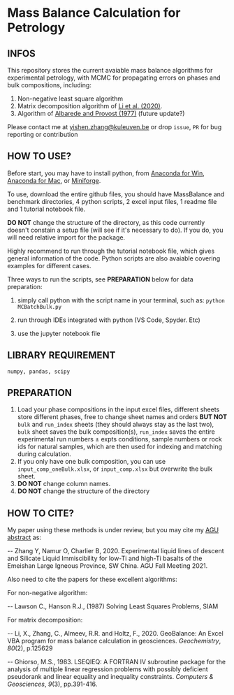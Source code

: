 # Mass Balance Calculation for Petrology
## INFOS

This repository stores the current avaiable mass balance algorithms for experimental petrology, with MCMC for propagating errors on phases and bulk compositions, including: 

1) Non-negative least square algorithm
2) Matrix decomposition algorithm of [Li et al. (2020)](https://www.sciencedirect.com/science/article/pii/S0009281920300301?casa_token=frTdwy-tVF8AAAAA:z0pcHfcNB3LP4bGdEwWsgbzbauDBsoTKbbit5SnIiEH9htp6Y4zgRZjQttzSVGA34ZXiM-Sne45I). 
3) Algorithm of [Albarede and Provost (1977)](https://www.sciencedirect.com/science/article/pii/0098300477900073) (future update?)

Please contact me at yishen.zhang@kuleuven.be or drop `issue`,  `PR` for bug reporting or contribution

## HOW TO USE?

Before start, you may have to install python, from [Anaconda for Win](https://docs.anaconda.com/anaconda/install/windows/), [Anaconda for Mac](https://docs.anaconda.com/anaconda/install/mac-os/), or [Miniforge](https://github.com/conda-forge/miniforge).

To use, download the entire github files, you should have MassBalance and benchmark directories, 4 python scripts, 2 excel input files, 1 readme file and 1 tutorial notebook file.

**DO NOT** change the structure of the directory, as this code currently doesn't constain a setup file (will see if it's necessary to do). If you do, you will need relative import for the package.

Highly recommend to run through the tutorial notebook file, which gives general information of the code. Python scripts are also avaiable covering examples for different cases.

Three ways to run the scripts, see **PREPARATION** below for data preparation:

1) simply call python with the script name in your terminal, such as: ``python MCBatchBulk.py``

2) run through IDEs integrated with python (VS Code, Spyder. Etc)

3) use the jupyter notebook file


## LIBRARY REQUIREMENT

``numpy, pandas, scipy``

## PREPARATION

1. Load your phase compositions in the input excel files, different sheets store different phases, free to change sheet names and orders **BUT NOT** `bulk` and `run_index` sheets (they should always stay as the last two), `bulk` sheet saves the bulk composition(s), `run_index` saves the entire experimental run numbers ± expts conditions, sample numbers or rock ids for natural samples, which are then used for indexing and matching during calculation. 
2. If you only have one bulk composition, you can use `input_comp_oneBulk.xlsx`, or `input_comp.xlsx` but overwrite the bulk sheet.
3. **DO NOT** change column names.
4. **DO NOT** change the structure of the directory

## HOW TO CITE?

My paper using these methods is under review, but you may cite my [AGU abstract](https://ui.adsabs.harvard.edu/abs/2021AGUFM.V25C0119Z/abstract) as:

-- Zhang Y, Namur O, Charlier B, 2020. Experimental liquid lines of descent and Silicate Liquid Immiscibility for low-Ti and high-Ti basalts of the Emeishan Large Igneous Province, SW China. AGU Fall Meeting 2021.

Also need to cite the papers for these excellent algorithms:

For non-negative algorithm:

-- Lawson C., Hanson R.J., (1987) Solving Least Squares Problems, SIAM

For matrix decomposition:

-- Li, X., Zhang, C., Almeev, R.R. and Holtz, F., 2020. GeoBalance: An Excel VBA program for mass balance calculation in geosciences. *Geochemistry*, *80*(2), p.125629

-- Ghiorso, M.S., 1983. LSEQIEQ: A FORTRAN IV subroutine package for the analysis of multiple linear regression problems with possibly deficient pseudorank and linear equality and inequality constraints. *Computers & Geosciences*, *9*(3), pp.391-416.

